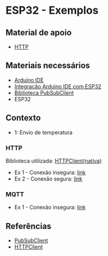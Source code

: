 # ESP32 - Exemplos

## Material de apoio

* [HTTP](https://talk.proiot.com.br/t/criar-dispositivo-http/16)

## Materiais necessários

* [Arduino IDE](https://www.arduino.cc/en/Main/Software)
* [Integração Arduino IDE com ESP32](https://github.com/espressif/arduino-esp32)
* [Biblioteca PubSubClient](https://pubsubclient.knolleary.net/)
* ESP32

## Contexto

* 1: Envio de temperatura

### HTTP

Biblioteca utilizada: [HTTPClient(nativa)](https://github.com/espressif/arduino-esp32/tree/master/libraries/HTTPClient)

* Ex 1 - Conexão insegura: [link](./firmware/http/http.ino)
* Ex 2 - Conexão segura: [link](./firmware/https/https.ino)

### MQTT

* Ex 1 - Conexão insegura: [link](./firmware/mqtt/mqtt.ino)

## Referências

* [PubSubClient](https://pubsubclient.knolleary.net/)
* [HTTPClient](https://github.com/espressif/arduino-esp32/tree/master/libraries/HTTPClient)
